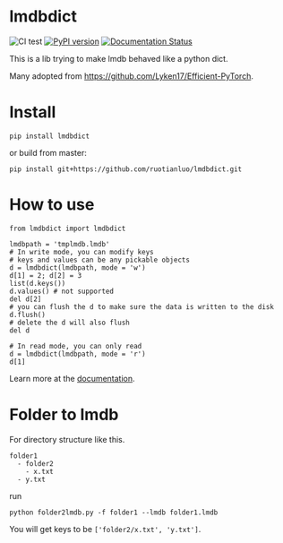# lmdbdict
![CI test](https://github.com/ruotianluo/lmdbdict/workflows/CI%20test/badge.svg?event=push)
[![PyPI version](https://badge.fury.io/py/lmdbdict.svg)](https://badge.fury.io/py/lmdbdict)
[![Documentation Status](https://readthedocs.org/projects/lmdbdict/badge/?version=latest)](https://lmdbdict.readthedocs.io/en/latest/?badge=latest)

This is a lib trying to make lmdb behaved like a python dict.

Many adopted from https://github.com/Lyken17/Efficient-PyTorch.

# Install
```pip install lmdbdict```

or build from master:

```pip install git+https://github.com/ruotianluo/lmdbdict.git```

# How to use

```
from lmdbdict import lmdbdict

lmdbpath = 'tmplmdb.lmdb'
# In write mode, you can modify keys
# keys and values can be any pickable objects
d = lmdbdict(lmdbpath, mode = 'w')
d[1] = 2; d[2] = 3
list(d.keys())
d.values() # not supported
del d[2]
# you can flush the d to make sure the data is written to the disk
d.flush()
# delete the d will also flush
del d

# In read mode, you can only read
d = lmdbdict(lmdbpath, mode = 'r')
d[1]
```

Learn more at the [documentation](https://lmdbdict.readthedocs.io/).


# Folder to lmdb
For directory structure like this.
```
folder1
  - folder2
    - x.txt
  - y.txt
```
run
```
python folder2lmdb.py -f folder1 --lmdb folder1.lmdb
```
You will get keys to be `['folder2/x.txt', 'y.txt']`.
